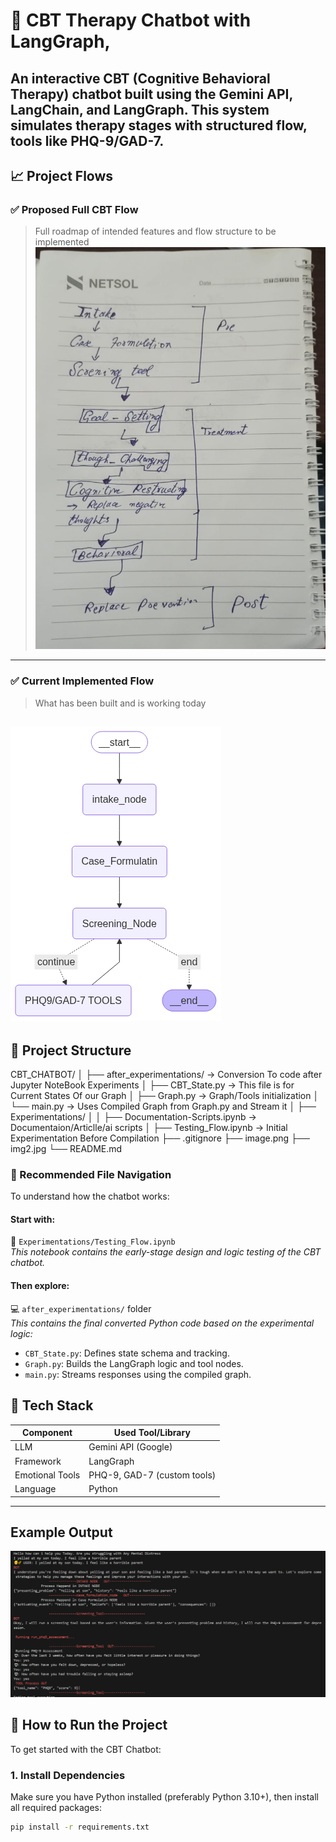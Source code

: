 # 🧠 CBT Therapy Chatbot with LangGraph,

An interactive CBT (Cognitive Behavioral Therapy) chatbot built using the **Gemini API**, **LangChain**, and **LangGraph**. This system simulates therapy stages with structured flow, tools like PHQ-9/GAD-7.
---------

## 📈 Project Flows

### ✅ Proposed Full CBT Flow
> Full roadmap of intended features and flow structure    to be implemented
![alt text](img2.jpg)

---

### ✅ Current Implemented Flow
> What has been built and is working today

![alt text](image.png)
---

## 📁 Project Structure
CBT_CHATBOT/
│
├── after_experimentations/      ->  Conversion To code after Jupyter NoteBook Experiments
│ ├── CBT_State.py               ->  This file is for Current States Of our Graph 
│ ├── Graph.py                   ->  Graph/Tools initialization
│ └── main.py                    ->   Uses Compiled Graph from Graph.py and Stream it
│
├── Experimentations/
│ 
│ ├── Documentation-Scripts.ipynb      -> Documentaion/Articlle/ai  scripts
│ ├── Testing_Flow.ipynb               -> Initial Experimentation Before Compilation
├── .gitignore
├── image.png
├── img2.jpg
└── README.md


### 🧭 Recommended File Navigation

To understand how the chatbot works:

#### Start with:
📘 `Experimentations/Testing_Flow.ipynb`  
*This notebook contains the early-stage design and logic testing of the CBT chatbot.*

#### Then explore:
💻 `after_experimentations/` folder  
*This contains the final converted Python code based on the experimental logic:*

- `CBT_State.py`: Defines state schema and tracking.  
- `Graph.py`: Builds the LangGraph logic and tool nodes.  
- `main.py`: Streams responses using the compiled graph.



## 🔧 Tech Stack

| Component       | Used Tool/Library        |
|----------------|--------------------------|
| LLM             | Gemini API (Google)      |
| Framework       | LangGraph                |     
| Emotional Tools | PHQ-9, GAD-7 (custom tools) |
| Language        | Python                   |

---




## Example Output
![alt text](image-1.png)



## 🚀 How to Run the Project

To get started with the CBT Chatbot:

### 1. Install Dependencies

Make sure you have Python installed (preferably Python 3.10+), then install all required packages:

```bash
pip install -r requirements.txt
